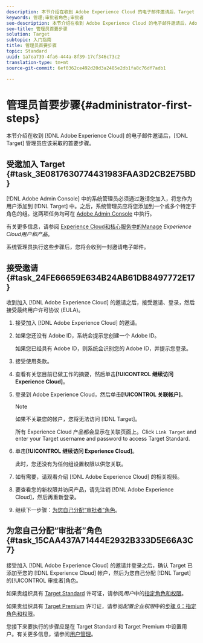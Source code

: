 ```yaml
---
description: 本节介绍在收到 Adobe Experience Cloud 的电子邮件邀请后，Target 管理员应该采取的首要步骤。
keywords: 管理;审批者角色;审批者
seo-description: 本节介绍在收到 Adobe Experience Cloud 的电子邮件邀请后，Adobe Target 管理员应该采取的首要步骤。
seo-title: 管理员首要步骤
solution: Target
subtopic: 入门指南
title: 管理员首要步骤
topic: Standard
uuid: 1a7ea739-4fa6-444a-8f39-17cf346c73c2
translation-type: tm+mt
source-git-commit: 6ef0362ce492d20d3a2485e2db1fa8c76df7adb1

---
```



# 管理员首要步骤{#administrator-first-steps}

本节介绍在收到 [!DNL Adobe Experience Cloud] 的电子邮件邀请后，[!DNL Target] 管理员应该采取的首要步骤。

## 受邀加入 Target {#task_3E0817630774431983FAA3D2CB2E75BD}

[!DNL Adobe Admin Console] 中的系统管理员必须通过邀请您加入，将您作为用户添加到 [!DNL Target] 中。之后，系统管理员应将您添加到一个或多个特定于角色的组。这两项任务均可在 [Adobe Admin Console](https://adminconsole.adobe.com) 中执行。

有关更多信息，请参阅 [Experience Cloud和核心服务中的Manage](https://docs.adobe.com/content/help/en/core-services/interface/manage-users-and-products/admin-getting-started.html) *Experience Cloud用户和产品*。

系统管理员执行这些步骤后，您将会收到一封邀请电子邮件。

## 接受邀请 {#task_24FE66659E634B24AB61DB8497772E17}

收到加入 [!DNL Adobe Experience Cloud] 的邀请之后，接受邀请、登录，然后接受最终用户许可协议 (EULA)。

1. 接受加入 [!DNL Adobe Experience Cloud] 的邀请。
1. 如果您还没有 Adobe ID，系统会提示您创建一个 Adobe ID。

   如果您已经具有 Adobe ID，则系统会识别您的 Adobe ID，并提示您登录。
1. 接受使用条款。
1. 查看有关您目前已做工作的摘要，然后单击&#x200B;**[!UICONTROL 继续访问 Experience Cloud]**。
1. 登录到 Adobe Experience Cloud，然后单击&#x200B;**[!UICONTROL 关联帐户]**。

   >[!NOTE]
   >
   >如果不关联您的帐户，您将无法访问 [!DNL Target]。

   所有 Experience Cloud 产品都会显示在关联页面上。Click `Link Target` and enter your Target username and password to access Target Standard.
1. 单击&#x200B;**[!UICONTROL 继续访问 Experience Cloud]**。

   此时，您还没有为任何组设置权限以供您关联。
1. 如有需要，请观看介绍 [!DNL Adobe Experience Cloud] 的相关视频。
1. 要查看您的新权限并访问产品，请先注销 [!DNL Adobe Experience Cloud]，然后再重新登录。
1. 继续下一步骤：[为您自己分配“审批者”角色](../administrating-target/start-target.md#task_15CAA437A71444E2932B333D5E66A3C7)。

## 为您自己分配“审批者”角色 {#task_15CAA437A71444E2932B333D5E66A3C7}

接受加入 [!DNL Adobe Experience Cloud] 的邀请并登录之后，确认 Target 已添加至您的 [!DNL Experience Cloud] 帐户，然后为您自己分配 [!DNL Target] 的[!UICONTROL 审批者]角色。

如果贵组织具有 [Target Standard](/help/c-intro/intro.md#section_ACD5EFF17AAB4E979CBEFA0145CCD905) 许可证，请参阅&#x200B;*用户*&#x200B;中的[指定角色和权限](/help/administrating-target/c-user-management/c-user-management/user-management.md#roles-permissions)。

如果贵组织具有 [Target Premium](/help/c-intro/intro.md#premium) 许可证，请参阅&#x200B;*配置企业权限*&#x200B;中的[步骤 6：指定角色和权限](/help/administrating-target/c-user-management/property-channel/properties-overview.md#section_8C425E43E5DD4111BBFC734A2B7ABC80)。

您接下来要执行的步骤应是在 Target Standard 和 Target Premium 中设置用户。有关更多信息，请参阅[用户管理](/help/administrating-target/c-user-management/user-management.md)。